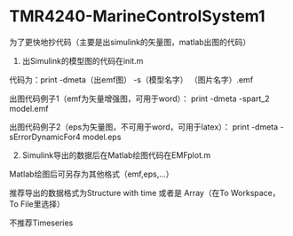 # TMR4240-MarineControlSystem1
为了更快地抄代码（主要是出simulink的矢量图，matlab出图的代码）

1) 出Simulink的模型图的代码在init.m

代码为：print -dmeta（出emf图） -s（模型名字） （图片名字）.emf

出图代码例子1（emf为矢量增强图，可用于word）：            print -dmeta -spart_2 model.emf

出图代码例子2（eps为矢量图，不可用于word，可用于latex）： print -dmeta -sErrorDynamicFor4 model.eps

2) Simulink导出的数据后在Matlab绘图代码在EMFplot.m

Matlab绘图后可另存为其他格式（emf,eps,...）

推荐导出的数据格式为Structure with time 或者是 Array（在To Workspace，To File里选择）

不推荐Timeseries
